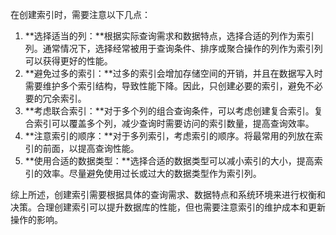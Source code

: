 在创建索引时，需要注意以下几点：

1. **选择适当的列：**根据实际查询需求和数据特点，选择合适的列作为索引列。通常情况下，选择经常被用于查询条件、排序或聚合操作的列作为索引列可以获得更好的性能。
2. **避免过多的索引：**过多的索引会增加存储空间的开销，并且在数据写入时需要维护多个索引结构，导致性能下降。因此，只创建必要的索引，避免不必要的冗余索引。
3. **考虑联合索引：**对于多个列的组合查询条件，可以考虑创建复合索引。复合索引可以覆盖多个列，减少查询时需要访问的索引数量，提高查询效率。
4. **注意索引的顺序：**对于多列索引，考虑索引的顺序。将最常用的列放在索引的前面，以提高查询性能。
5. **使用合适的数据类型：**选择合适的数据类型可以减小索引的大小，提高索引的效率。尽量避免使用过长或过大的数据类型作为索引列。

综上所述，创建索引需要根据具体的查询需求、数据特点和系统环境来进行权衡和决策。合理创建索引可以提升数据库的性能，但也需要注意索引的维护成本和更新操作的影响。


